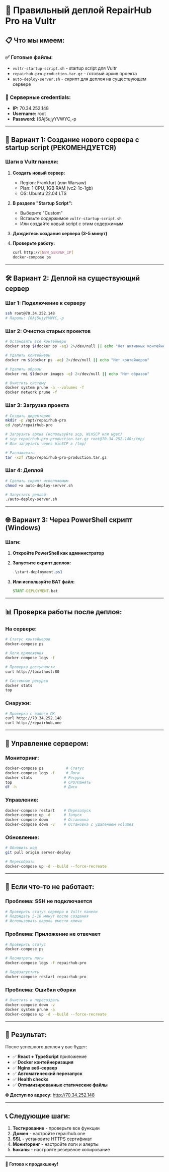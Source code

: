 # 🚀 Правильный деплой RepairHub Pro на Vultr

## 📋 Что мы имеем:

### ✅ **Готовые файлы:**
- `vultr-startup-script.sh` - startup script для Vultr
- `repairhub-pro-production.tar.gz` - готовый архив проекта
- `auto-deploy-server.sh` - скрипт для деплоя на существующем сервере

### 🔑 **Серверные credentials:**
- **IP:** 70.34.252.148
- **Username:** root
- **Password:** {6Aj5ujyYVWYC,-p

---

## 🎯 **Вариант 1: Создание нового сервера с startup script (РЕКОМЕНДУЕТСЯ)**

### **Шаги в Vultr панели:**

1. **Создать новый сервер:**
   - Region: Frankfurt (или Warsaw)
   - Plan: 1 CPU, 1GB RAM (vc2-1c-1gb)
   - OS: Ubuntu 22.04 LTS

2. **В разделе "Startup Script":**
   - Выберите "Custom"
   - Вставьте содержимое `vultr-startup-script.sh`
   - Или создайте новый script с этим содержимым

3. **Дождитесь создания сервера (3-5 минут)**

4. **Проверьте работу:**
   ```bash
   curl http://[NEW_SERVER_IP]
   docker-compose ps
   ```

---

## 🛠️ **Вариант 2: Деплой на существующий сервер**

### **Шаг 1: Подключение к серверу**
```bash
ssh root@70.34.252.148
# Пароль: {6Aj5ujyYVWYC,-p
```

### **Шаг 2: Очистка старых проектов**
```bash
# Остановить все контейнеры
docker stop $(docker ps -aq) 2>/dev/null || echo "Нет активных контейнеров"

# Удалить контейнеры
docker rm $(docker ps -aq) 2>/dev/null || echo "Нет контейнеров"

# Удалить образы
docker rmi $(docker images -q) 2>/dev/null || echo "Нет образов"

# Очистить систему
docker system prune -a --volumes -f
docker network prune -f
```

### **Шаг 3: Загрузка проекта**
```bash
# Создать директорию
mkdir -p /opt/repairhub-pro
cd /opt/repairhub-pro

# Загрузить архив (используйте scp, WinSCP или wget)
# scp repairhub-pro-production.tar.gz root@70.34.252.148:/tmp/
# Или загрузить через WinSCP в /tmp/

# Распаковать
tar -xzf /tmp/repairhub-pro-production.tar.gz
```

### **Шаг 4: Деплой**
```bash
# Сделать скрипт исполняемым
chmod +x auto-deploy-server.sh

# Запустить деплой
./auto-deploy-server.sh
```

---

## 🌐 **Вариант 3: Через PowerShell скрипт (Windows)**

### **Шаги:**

1. **Откройте PowerShell как администратор**
2. **Запустите скрипт деплоя:**
   ```powershell
   .\start-deployment.ps1
   ```

3. **Или используйте BAT файл:**
   ```cmd
   START-DEPLOYMENT.bat
   ```

---

## 📊 **Проверка работы после деплоя:**

### **На сервере:**
```bash
# Статус контейнеров
docker-compose ps

# Логи приложения
docker-compose logs -f

# Проверка доступности
curl http://localhost:80

# Системные ресурсы
docker stats
top
```

### **Снаружи:**
```bash
# Проверка с вашего ПК
curl http://70.34.252.148
curl http://repairhub.one
```

---

## 🔧 **Управление сервером:**

### **Мониторинг:**
```bash
docker-compose ps          # Статус
docker-compose logs -f     # Логи
docker stats              # Ресурсы
top                       # CPU/Память
df -h                     # Диск
```

### **Управление:**
```bash
docker-compose restart    # Перезапуск
docker-compose up -d      # Запуск
docker-compose down       # Остановка
docker-compose down -v    # Остановка с удалением volumes
```

### **Обновление:**
```bash
# Обновить код
git pull origin server-deploy

# Пересобрать
docker-compose up -d --build --force-recreate
```

---

## 🚨 **Если что-то не работает:**

### **Проблема: SSH не подключается**
```bash
# Проверить статус сервера в Vultr панели
# Подождать 5-10 минут после создания
# Использовать пароль вместо ключа
```

### **Проблема: Приложение не отвечает**
```bash
# Проверить статус
docker-compose ps

# Посмотреть логи
docker-compose logs -f repairhub-pro

# Перезапустить
docker-compose restart repairhub-pro
```

### **Проблема: Ошибки сборки**
```bash
# Очистить и пересоздать
docker-compose down -v
docker system prune -a
docker-compose up -d --build --force-recreate
```

---

## 🎯 **Результат:**

После успешного деплоя у вас будет:
- ✅ **React + TypeScript** приложение
- ✅ **Docker контейнеризация**
- ✅ **Nginx веб-сервер**
- ✅ **Автоматический перезапуск**
- ✅ **Health checks**
- ✅ **Оптимизированные статические файлы**

**🌐 Доступ по адресу:** http://70.34.252.148

---

## 📞 **Следующие шаги:**

1. **Тестирование** - проверьте все функции
2. **Домен** - настройте repairhub.one
3. **SSL** - установите HTTPS сертификат
4. **Мониторинг** - настройте логи и алерты
5. **Бэкапы** - настройте резервное копирование

---

**🎉 Готово к продакшену!**
